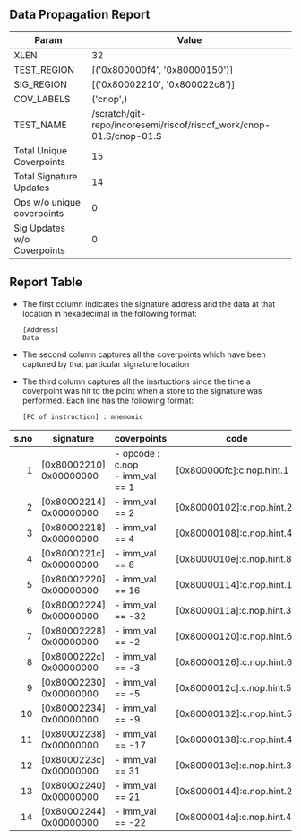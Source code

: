 
## Data Propagation Report

| Param                     | Value    |
|---------------------------|----------|
| XLEN                      | 32      |
| TEST_REGION               | [('0x800000f4', '0x80000150')]      |
| SIG_REGION                | [('0x80002210', '0x800022c8')]      |
| COV_LABELS                | ('cnop',)      |
| TEST_NAME                 | /scratch/git-repo/incoresemi/riscof/riscof_work/cnop-01.S/cnop-01.S    |
| Total Unique Coverpoints  | 15      |
| Total Signature Updates   | 14      |
| Ops w/o unique coverpoints | 0      |
| Sig Updates w/o Coverpoints | 0    |

## Report Table

- The first column indicates the signature address and the data at that location in hexadecimal in the following format: 
  ```
  [Address]
  Data
  ```

- The second column captures all the coverpoints which have been captured by that particular signature location

- The third column captures all the insrtuctions since the time a coverpoint was
  hit to the point when a store to the signature was performed. Each line has
  the following format:
  ```
  [PC of instruction] : mnemonic
  ```

|s.no|        signature         |              coverpoints               |             code              |
|---:|--------------------------|----------------------------------------|-------------------------------|
|   1|[0x80002210]<br>0x00000000|- opcode : c.nop<br> - imm_val == 1<br> |[0x800000fc]:c.nop.hint.1<br>  |
|   2|[0x80002214]<br>0x00000000|- imm_val == 2<br>                      |[0x80000102]:c.nop.hint.2<br>  |
|   3|[0x80002218]<br>0x00000000|- imm_val == 4<br>                      |[0x80000108]:c.nop.hint.4<br>  |
|   4|[0x8000221c]<br>0x00000000|- imm_val == 8<br>                      |[0x8000010e]:c.nop.hint.8<br>  |
|   5|[0x80002220]<br>0x00000000|- imm_val == 16<br>                     |[0x80000114]:c.nop.hint.16<br> |
|   6|[0x80002224]<br>0x00000000|- imm_val == -32<br>                    |[0x8000011a]:c.nop.hint.32<br> |
|   7|[0x80002228]<br>0x00000000|- imm_val == -2<br>                     |[0x80000120]:c.nop.hint.62<br> |
|   8|[0x8000222c]<br>0x00000000|- imm_val == -3<br>                     |[0x80000126]:c.nop.hint.61<br> |
|   9|[0x80002230]<br>0x00000000|- imm_val == -5<br>                     |[0x8000012c]:c.nop.hint.59<br> |
|  10|[0x80002234]<br>0x00000000|- imm_val == -9<br>                     |[0x80000132]:c.nop.hint.55<br> |
|  11|[0x80002238]<br>0x00000000|- imm_val == -17<br>                    |[0x80000138]:c.nop.hint.47<br> |
|  12|[0x8000223c]<br>0x00000000|- imm_val == 31<br>                     |[0x8000013e]:c.nop.hint.31<br> |
|  13|[0x80002240]<br>0x00000000|- imm_val == 21<br>                     |[0x80000144]:c.nop.hint.21<br> |
|  14|[0x80002244]<br>0x00000000|- imm_val == -22<br>                    |[0x8000014a]:c.nop.hint.42<br> |
